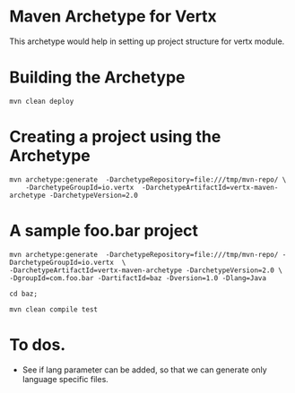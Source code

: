 Maven Archetype for Vertx 
=========================

This archetype would help in setting up project structure for vertx module.


# Building the Archetype

  `mvn clean deploy`

# Creating a project using the Archetype

    mvn archetype:generate  -DarchetypeRepository=file:///tmp/mvn-repo/ \
        -DarchetypeGroupId=io.vertx  -DarchetypeArtifactId=vertx-maven-archetype -DarchetypeVersion=2.0

# A sample foo.bar project

    mvn archetype:generate  -DarchetypeRepository=file:///tmp/mvn-repo/ -DarchetypeGroupId=io.vertx  \
    -DarchetypeArtifactId=vertx-maven-archetype -DarchetypeVersion=2.0 \ 
    -DgroupId=com.foo.bar -DartifactId=baz -Dversion=1.0 -Dlang=Java

    cd baz;
    
    mvn clean compile test

# To dos.

 * See if lang parameter can be added, so that we can generate only language specific files.

